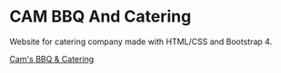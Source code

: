 # CAM BBQ And Catering

Website for catering company made with HTML/CSS and Bootstrap 4.

[Cam's BBQ & Catering](https://cambbqcatering.netlify.app/)
